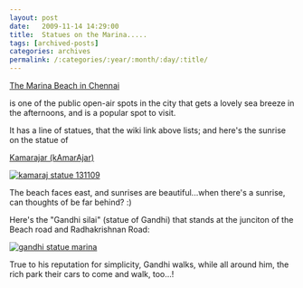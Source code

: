 ```yaml
---
layout: post
date:	2009-11-14 14:29:00
title:  Statues on the Marina.....
tags: [archived-posts]
categories: archives
permalink: /:categories/:year/:month/:day/:title/
---
```

<a href="http://en.wikipedia.org/wiki/Marina_Beach"> The Marina Beach in Chennai </a>

is one of the public open-air spots in the city that gets a lovely sea breeze in the afternoons, and is a popular spot to visit.


It has a line of statues, that the wiki link above lists; and here's the sunrise on the statue of


<a href="http://en.wikipedia.org/wiki/Kamarajar"> Kamarajar (kAmarAjar) </a>



<a href="http://s562.photobucket.com/albums/ss67/pugaippadam/?action=view&current=IMG_8742-2.jpg" target="_blank"><img src="http://i562.photobucket.com/albums/ss67/pugaippadam/IMG_8742-2.jpg" border="0" alt="kamaraj statue 131109"></a>


The beach faces east, and sunrises are beautiful...when there's a sunrise, can thoughts of <LJ user="asakiyume"> be far behind? :)

Here's the "Gandhi silai" (statue of Gandhi) that stands at the junciton of the Beach road and Radhakrishnan Road:



<a href="http://s562.photobucket.com/albums/ss67/pugaippadam/?action=view&current=IMG_8743.jpg" target="_blank"><img src="http://i562.photobucket.com/albums/ss67/pugaippadam/IMG_8743.jpg" border="0" alt="gandhi statue marina"></a>





True to his reputation for simplicity, Gandhi walks, while all around him, the rich park their cars to come and walk, too...!
